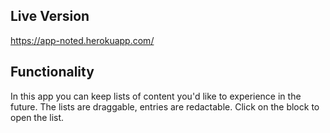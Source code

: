 ## Live Version

https://app-noted.herokuapp.com/

## Functionality

In this app you can keep lists of content you'd like to experience in the future.
The lists are draggable, entries are redactable.
Click on the block to open the list.
